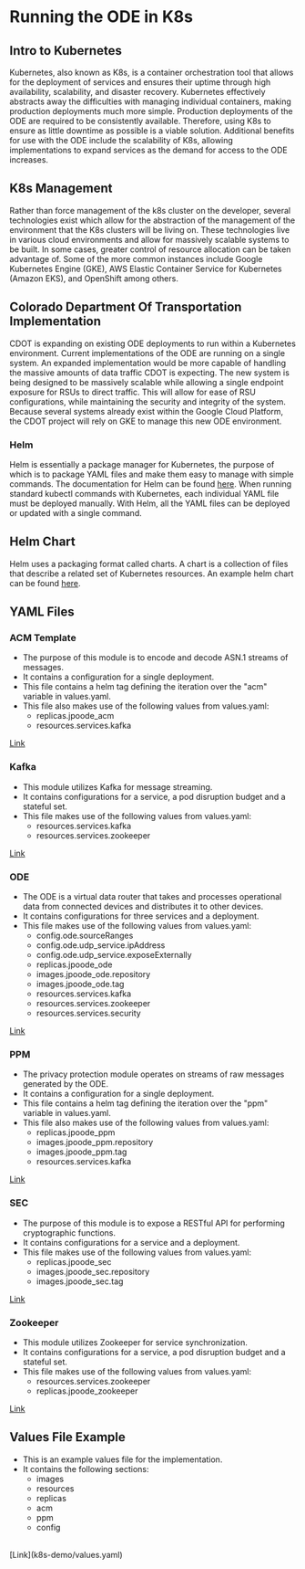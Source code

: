 # Running the ODE in K8s
## Intro to Kubernetes
Kubernetes, also known as K8s, is a container orchestration tool that allows for the deployment of services and ensures their uptime through high availability, scalability, and disaster recovery.
Kubernetes effectively abstracts away the difficulties with managing individual containers, making production deployments much more simple.
Production deployments of the ODE are required to be consistently available.
Therefore, using K8s to ensure as little downtime as possible is a viable solution.
Additional benefits for use with the ODE include the scalability of K8s, allowing implementations to expand services as the demand for access to the ODE increases.

## K8s Management
Rather than force management of the k8s cluster on the developer, several technologies exist which allow for the abstraction of the management of the environment that the K8s clusters will be living on.
These technologies live in various cloud environments and allow for massively scalable systems to be built.
In some cases, greater control of resource allocation can be taken advantage of.
Some of the more common instances include Google Kubernetes Engine (GKE), AWS Elastic Container Service for Kubernetes (Amazon EKS), and OpenShift among others.

## Colorado Department Of Transportation Implementation
CDOT is expanding on existing ODE deployments to run within a Kubernetes environment.
Current implementations of the ODE are running on a single system.
An expanded implementation would be more capable of handling the massive amounts of data traffic CDOT is expecting.
The new system is being designed to be massively scalable while allowing a single endpoint exposure for RSUs to direct traffic. 
This will allow for ease of RSU configurations, while maintaining the security and integrity of the system.
Because several systems already exist within the Google Cloud Platform, the CDOT project will rely on GKE to manage this new ODE environment.

### Helm
Helm is essentially a package manager for Kubernetes, the purpose of which is to package YAML files and make them easy to manage with simple commands.
The documentation for Helm can be found [here](https://helm.sh/docs/).
When running standard kubectl commands with Kubernetes, each individual YAML file must be deployed manually.
With Helm, all the YAML files can be deployed or updated with a single command.

## Helm Chart
Helm uses a packaging format called charts. A chart is a collection of files that describe a related set of Kubernetes resources. An example helm chart can be found [here](k8s-demo/).

## YAML Files
### ACM Template
- The purpose of this module is to encode and decode ASN.1 streams of messages.
- It contains a configuration for a single deployment.
- This file contains a helm tag defining the iteration over the "acm" variable in values.yaml.
- This file also makes use of the following values from values.yaml:
  - replicas.jpoode_acm
  - resources.services.kafka

[Link](k8s-demo/templates/jpoode_acm_template.yaml)

### Kafka
- This module utilizes Kafka for message streaming.
- It contains configurations for a service, a pod disruption budget and a stateful set.
- This file makes use of the following values from values.yaml:
  - resources.services.kafka
  - resources.services.zookeeper

[Link](k8s-demo/templates/jpoode_kafka.yaml)

### ODE
- The ODE is a virtual data router that takes and processes operational data from connected devices and distributes it to other devices.
- It contains configurations for three services and a deployment.
- This file makes use of the following values from values.yaml:
  - config.ode.sourceRanges
  - config.ode.udp_service.ipAddress
  - config.ode.udp_service.exposeExternally
  - replicas.jpoode_ode
  - images.jpoode_ode.repository
  - images.jpoode_ode.tag
  - resources.services.kafka
  - resources.services.zookeeper
  - resources.services.security

[Link](k8s-demo/templates/jpoode_ode.yaml)

### PPM
- The privacy protection module operates on streams of raw messages generated by the ODE.
- It contains a configuration for a single deployment.
- This file contains a helm tag defining the iteration over the "ppm" variable in values.yaml.
- This file also makes use of the following values from values.yaml:
  - replicas.jpoode_ppm
  - images.jpoode_ppm.repository
  - images.jpoode_ppm.tag
  - resources.services.kafka

[Link](k8s-demo/templates/jpoode_ppm_template.yaml)

### SEC
- The purpose of this module is to expose a RESTful API for performing cryptographic functions.
- It contains configurations for a service and a deployment.
- This file makes use of the following values from values.yaml:
  - replicas.jpoode_sec
  - images.jpoode_sec.repository
  - images.jpoode_sec.tag

[Link](k8s-demo/templates/jpoode_sec.yaml)

### Zookeeper
- This module utilizes Zookeeper for service synchronization.
- It contains configurations for a service, a pod disruption budget and a stateful set.
- This file makes use of the following values from values.yaml:
  - resources.services.zookeeper
  - replicas.jpoode_zookeeper

[Link](k8s-demo/templates/jpoode_zookeeper.yaml)

## Values File Example
- This is an example values file for the implementation.
- It contains the following sections:
  - images
  - resources
  - replicas
  - acm
  - ppm
  - config

<br>
[Link](k8s-demo/values.yaml)